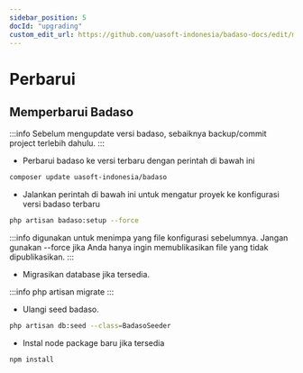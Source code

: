 ```yaml
---
sidebar_position: 5
docId: "upgrading"
custom_edit_url: https://github.com/uasoft-indonesia/badaso-docs/edit/main/i18n/id/docusaurus-plugin-content-docs/current/getting-started/upgrading.md
---
```


# Perbarui

## Memperbarui Badaso

:::info
Sebelum mengupdate versi badaso, sebaiknya backup/commit project terlebih dahulu.
:::

- Perbarui badaso ke versi terbaru dengan perintah di bawah ini

```bash
composer update uasoft-indonesia/badaso
```

- Jalankan perintah di bawah ini untuk mengatur proyek ke konfigurasi versi badaso terbaru

```bash
php artisan badaso:setup --force
```

:::info
digunakan untuk menimpa yang file konfigurasi sebelumnya. Jangan gunakan --force jika Anda hanya ingin memublikasikan file yang tidak dipublikasikan.
:::

- Migrasikan database jika tersedia.

:::info
php artisan migrate
:::

- Ulangi seed badaso.

```bash
php artisan db:seed --class=BadasoSeeder
```

- Instal node package baru jika tersedia

```bash
npm install
```
